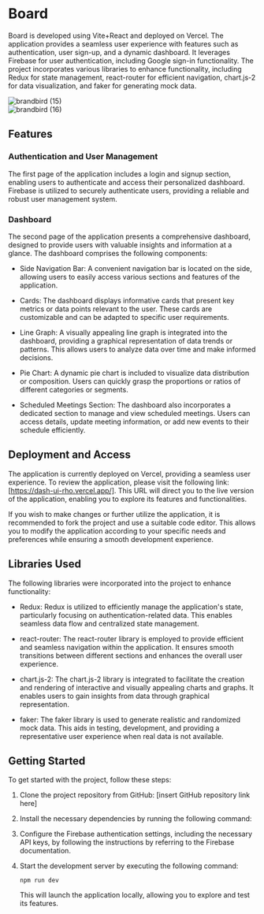 # Board

Board is developed using Vite+React and deployed on Vercel. The application provides a seamless user experience with features such as authentication, user sign-up, and a dynamic dashboard. It leverages Firebase for user authentication, including Google sign-in functionality. The project incorporates various libraries to enhance functionality, including Redux for state management, react-router for efficient navigation, chart.js-2 for data visualization, and faker for generating mock data.

![brandbird (15)](https://github.com/prabhat1001/Dash-UI/assets/71027441/35fc780e-106b-45f4-a1da-222b628289da)
<br/>
![brandbird (16)](https://github.com/prabhat1001/Dash-UI/assets/71027441/d50224a5-80fd-4f10-9737-60b5f0bda096)



## Features

### Authentication and User Management

The first page of the application includes a login and signup section, enabling users to authenticate and access their personalized dashboard. Firebase is utilized to securely authenticate users, providing a reliable and robust user management system.

### Dashboard

The second page of the application presents a comprehensive dashboard, designed to provide users with valuable insights and information at a glance. The dashboard comprises the following components:

- Side Navigation Bar: A convenient navigation bar is located on the side, allowing users to easily access various sections and features of the application.

- Cards: The dashboard displays informative cards that present key metrics or data points relevant to the user. These cards are customizable and can be adapted to specific user requirements.

- Line Graph: A visually appealing line graph is integrated into the dashboard, providing a graphical representation of data trends or patterns. This allows users to analyze data over time and make informed decisions.

- Pie Chart: A dynamic pie chart is included to visualize data distribution or composition. Users can quickly grasp the proportions or ratios of different categories or segments.

- Scheduled Meetings Section: The dashboard also incorporates a dedicated section to manage and view scheduled meetings. Users can access details, update meeting information, or add new events to their schedule efficiently.

## Deployment and Access

The application is currently deployed on Vercel, providing a seamless user experience. To review the application, please visit the following link: [https://dash-ui-rho.vercel.app/]. This URL will direct you to the live version of the application, enabling you to explore its features and functionalities.

If you wish to make changes or further utilize the application, it is recommended to fork the project and use a suitable code editor. This allows you to modify the application according to your specific needs and preferences while ensuring a smooth development experience.

## Libraries Used

The following libraries were incorporated into the project to enhance functionality:

- Redux: Redux is utilized to efficiently manage the application's state, particularly focusing on authentication-related data. This enables seamless data flow and centralized state management.

- react-router: The react-router library is employed to provide efficient and seamless navigation within the application. It ensures smooth transitions between different sections and enhances the overall user experience.

- chart.js-2: The chart.js-2 library is integrated to facilitate the creation and rendering of interactive and visually appealing charts and graphs. It enables users to gain insights from data through graphical representation.

- faker: The faker library is used to generate realistic and randomized mock data. This aids in testing, development, and providing a representative user experience when real data is not available.

## Getting Started

To get started with the project, follow these steps:

1. Clone the project repository from GitHub: [insert GitHub repository link here]

2. Install the necessary dependencies by running the following command:

3. Configure the Firebase authentication settings, including the necessary API keys, by following the instructions by referring to the Firebase documentation.

4. Start the development server by executing the following command:

   ```shell
   npm run dev
   ```

   This will launch the application locally, allowing you to explore and test its features.

